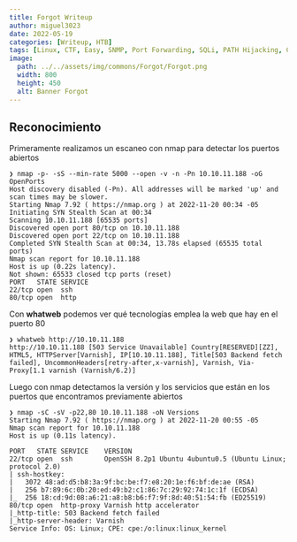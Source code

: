 ```yaml
---
title: Forgot Writeup
author: miguel3023
date: 2022-05-19
categories: [Writeup, HTB]
tags: [Linux, CTF, Easy, SNMP, Port Forwarding, SQLi, PATH Hijacking, CVE, CMS, SUID]
image:
  path: ../../assets/img/commons/Forgot/Forgot.png
  width: 800
  height: 450
  alt: Banner Forgot
---
```


## Reconocimiento

Primeramente realizamos un escaneo con nmap para detectar los puertos abiertos

```
❯ nmap -p- -sS --min-rate 5000 --open -v -n -Pn 10.10.11.188 -oG OpenPorts
Host discovery disabled (-Pn). All addresses will be marked 'up' and scan times may be slower.
Starting Nmap 7.92 ( https://nmap.org ) at 2022-11-20 00:34 -05
Initiating SYN Stealth Scan at 00:34
Scanning 10.10.11.188 [65535 ports]
Discovered open port 80/tcp on 10.10.11.188
Discovered open port 22/tcp on 10.10.11.188
Completed SYN Stealth Scan at 00:34, 13.78s elapsed (65535 total ports)
Nmap scan report for 10.10.11.188
Host is up (0.22s latency).
Not shown: 65533 closed tcp ports (reset)
PORT   STATE SERVICE
22/tcp open  ssh
80/tcp open  http
```

Con **whatweb** podemos ver qué tecnologías emplea la web que hay en el puerto 80

```
❯ whatweb http://10.10.11.188
http://10.10.11.188 [503 Service Unavailable] Country[RESERVED][ZZ], HTML5, HTTPServer[Varnish], IP[10.10.11.188], Title[503 Backend fetch failed], UncommonHeaders[retry-after,x-varnish], Varnish, Via-Proxy[1.1 varnish (Varnish/6.2)]

```

Luego con nmap detectamos la versión y los servicios que están en los puertos que encontramos previamente abiertos

```
❯ nmap -sC -sV -p22,80 10.10.11.188 -oN Versions
Starting Nmap 7.92 ( https://nmap.org ) at 2022-11-20 00:55 -05
Nmap scan report for 10.10.11.188
Host is up (0.11s latency).

PORT   STATE SERVICE    VERSION
22/tcp open  ssh        OpenSSH 8.2p1 Ubuntu 4ubuntu0.5 (Ubuntu Linux; protocol 2.0)
| ssh-hostkey: 
|   3072 48:ad:d5:b8:3a:9f:bc:be:f7:e8:20:1e:f6:bf:de:ae (RSA)
|   256 b7:89:6c:0b:20:ed:49:b2:c1:86:7c:29:92:74:1c:1f (ECDSA)
|_  256 18:cd:9d:08:a6:21:a8:b8:b6:f7:9f:8d:40:51:54:fb (ED25519)
80/tcp open  http-proxy Varnish http accelerator
|_http-title: 503 Backend fetch failed
|_http-server-header: Varnish
Service Info: OS: Linux; CPE: cpe:/o:linux:linux_kernel
```
